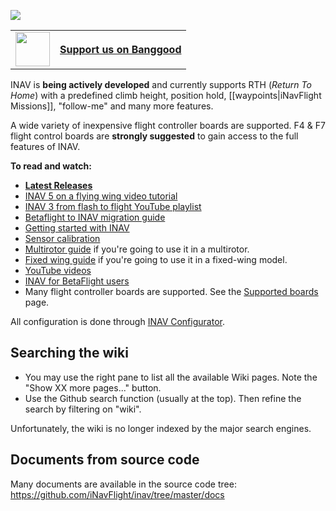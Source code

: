 ![](http://static.rcgroups.net/forums/attachments/6/1/0/3/7/6/a9088858-102-inav.png)

<table>
  <tbody>
    <tr>
      <td><a href="https://inavflight.com/shop/u/bg"><img src="https://lh3.googleusercontent.com/TiHXyUiZ2COk7OmceBgo1qeRN2APAjWL5qUydGc-U3LqkJb3n13EhYEJ8Dpz_IACNHU" width="55"></a></td>
      <td><a href="https://inavflight.com/shop/u/bg"><b>Support us on Banggood<b></a></td>
    </tr>
  </tbody>
</table>

INAV is **being actively developed** and currently supports RTH (_Return To Home_) with a predefined climb height, position hold, [[waypoints|iNavFlight Missions]], "follow-me" and many more features.

A wide variety of inexpensive flight controller boards are supported.  F4 & F7 flight control boards are **strongly suggested** to gain access to the full features of INAV.

**To read and watch:**

- [**Latest Releases**](https://github.com/iNavFlight/inav-configurator/releases/)
- [INAV 5 on a flying wing video tutorial](https://www.youtube.com/playlist?list=PLOUQ8o2_nCLkZlulvqsX_vRMfXd5zM7Ha)
- [INAV 3 from flash to flight YouTube playlist](https://youtube.com/playlist?list=PLOUQ8o2_nCLkfcKsWobDLtBNIBzwlwRC8)
- [Betaflight to INAV migration guide](https://www.youtube.com/watch?v=1hhsqyXeKew)
- [Getting started with INAV](https://github.com/iNavFlight/inav/wiki/Getting-started-with-iNav)
- [Sensor calibration](https://github.com/iNavFlight/inav/wiki/Sensor-calibration)
- [Multirotor guide](https://github.com/iNavFlight/inav/wiki/Multirotor-guide) if you're going to use it in a multirotor.
- [Fixed wing guide](https://github.com/iNavFlight/inav/wiki/Fixed-wing-guide) if you're going to use it in a fixed-wing model.
- [YouTube videos](https://github.com/iNavFlight/inav/wiki/YouTube-video-guides)
- [INAV for BetaFlight users](https://github.com/iNavFlight/inav/wiki/INAV-for-BetaFlight-users)
- Many flight controller boards are supported. See the [Supported boards](Supported-boards) page.

All configuration is done through [INAV Configurator](https://github.com/iNavFlight/inav-configurator/releases/latest).

## Searching the wiki

* You may use the right pane to list all the available Wiki pages. Note the "Show XX more pages..." button.
* Use the Github search function (usually at the top). Then refine the search by filtering on "wiki".

Unfortunately, the wiki is no longer indexed by the major search engines.

## Documents from source code

Many documents are available in the source code tree: https://github.com/iNavFlight/inav/tree/master/docs
